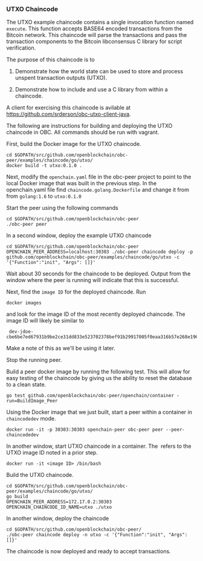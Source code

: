 ### UTXO Chaincode

The UTXO example chaincode contains a single invocation function named `execute`. This function accepts BASE64 encoded transactions from the Bitcoin network. This chaincode will parse the transactions and pass the transaction components to the Bitcoin libconsensus C library for script verification.

The purpose of this chaincode is to

1. Demonstrate how the world state can be used to store and process unspent transaction outputs (UTXO).

2. Demonstrate how to include and use a C library from within a chaincode.

A client for exercising this chaincode is avilable at https://github.com/srderson/obc-utxo-client-java.


The following are instructions for building and deploying the UTXO chaincode in OBC. All commands should be run with vagrant.

First, build the Docker image for the UTXO chaincode.

```
cd $GOPATH/src/github.com/openblockchain/obc-peer/examples/chaincode/go/utxo/
docker build -t utxo:0.1.0 .
```

Next, modify the `openchain.yaml` file in the obc-peer project to point to the local Docker image that was built in the previous step. In the openchain.yaml file find `chaincode.golang.Dockerfile` and change it from from `golang:1.6` to `utxo:0.1.0`

Start the peer using the following commands
```
cd $GOPATH/src/github.com/openblockchain/obc-peer
./obc-peer peer
```

In a second window, deploy the example UTXO chaincode
```
cd $GOPATH/src/github.com/openblockchain/obc-peer
OPENCHAIN_PEER_ADDRESS=localhost:30303 ./obc-peer chaincode deploy -p github.com/openblockchain/obc-peer/examples/chaincode/go/utxo -c '{"Function":"init", "Args": []}'
```
Wait about 30 seconds for the chaincode to be deployed. Output from the window where the peer is running will indicate that this is successful.

Next, find the `image ID` for the deployed chaincode. Run
```
docker images
```
and look for the image ID of the most recently deployed chaincode. The image ID will likely be similar to
```
 dev-jdoe-cbe6be7ed67931b9be2ce31dd833e523702378bef91b29917005f0eaa316b57e268e19696093d48b91076f1134cbf4b06afd78e6afd947133f43cb51bf40b0a4
 ```
 Make a note of this as we'll be using it later.

Stop the running peer.

Build a peer docker image by running the following test. This will allow for easy testing of the chaincode by giving us the ability to reset the database to a clean state.
```
go test github.com/openblockchain/obc-peer/openchain/container -run=BuildImage_Peer
```

Using the Docker image that we just built, start a peer within a container in `chaincodedev` mode.
```
docker run -it -p 30303:30303 openchain-peer obc-peer peer --peer-chaincodedev
```


In another window, start UTXO chaincode in a container. The <image ID> refers to the UTXO image ID noted in a prior step.
```
docker run -it <image ID> /bin/bash
```

Build the UTXO chaincode.
```
cd $GOPATH/src/github.com/openblockchain/obc-peer/examples/chaincode/go/utxo/
go build
OPENCHAIN_PEER_ADDRESS=172.17.0.2:30303 OPENCHAIN_CHAINCODE_ID_NAME=utxo ./utxo
```

In another window, deploy the chaincode
```
cd $GOPATH/src/github.com/openblockchain/obc-peer/
./obc-peer chaincode deploy -n utxo -c '{"Function":"init", "Args": []}'
```

The chaincode is now deployed and ready to accept transactions.

